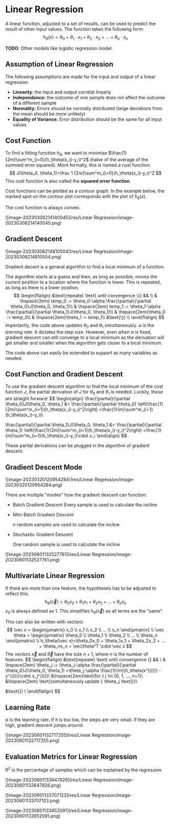 # Linear Regression

A linear function, adjusted to a set of results, can be used to predict the result of other input values. The function takes the following form:
$$
h_\theta(x)=\theta_0+\theta_1\cdot x_1+\theta_2\cdot x_2+...+\theta_n \cdot x_n
$$

**TODO**: Other models like logistic regression model.

## Assumption of Linear Regression

The following assumptions are made for the input and output of a linear regression:

* **Linearity**: the input and output correlat linearly
* **Independence:** the outcome of one sample does not affect the outcome of a different sample
* **Normality:** Errors should be normally distributed (large deviations from the mean should be more unlikely)
* **Equality of Variance:** Error distribution should be the same for all input values

## Cost Function

To find a fitting function $h_\theta$, we want to minimise $\frac{1}{2m}\sum^m_{i=0}(h_\theta(x_i)-y_i)^2$ (halve of the average of the summed error squared). More formally, this is named a cost function:
$$
J(\theta_0, \theta_1)=\frac 1 {2m}\sum^m_{i=0}(h_\theta(x_i)-y_i)^2
$$
This cost function is also called the **squared error function**.

Cost functions can be plotted as a contour graph. In the example below, the marked spot on the contour plot corresponds with the plot of $h_\theta(x)$.

The cost function is always convex.

![image-20230308214140045](res/Linear Regression/image-20230308214140045.png)

## Gradient Descent

![image-20230308214810504](res/Linear Regression/image-20230308214810504.png)

Gradient decent is a general algorithm to find a local minimum of a function. 

The algorithm starts at a guess and then, as long as possible, moves the current position to a location where the function is lower. This is repeated, as long as there is a lower position.
$$
\begin{flalign}
&\text{repeate} \text{ until convergence \{} &&  \\
& \hspace{2em} temp_0 := \theta_0-\alpha \frac{\partial}{\partial \theta_0}J(\theta_0, \theta_1)\\
& \hspace{2em} temp_1 := \theta_1-\alpha \frac{\partial}{\partial \theta_1}J(\theta_0, \theta_1)\\
& \hspace{2em}\theta_0 := temp_0\\
& \hspace{2em}\theta_1 := temp_1\\
&\text{\}} \\
\end{flalign}
$$
Importantly, the code above updates $\theta_0$ and $\theta_1$ simultaneously. $\alpha$ is the *learning rate*. It dictates the step size. However, even when $\alpha$ is fixed, gradient descent can still converge to a local minimum as the derivation will get smaller and smaller when the algorithm gets closer to a local minimum.

The code above can easily be extended to support as many variables as needed.

## Cost Function and Gradient Descent

To use the gradient descent algorithm to find the local minimum of the cost function $J$, the partial derivation of $J$ for $\theta_0$ and $\theta_1$ is needed. Luckily, these are straight forward:
$$
\begin{align}
\frac{\partial}{\partial \theta_0}J(\theta_0, \theta_1
&= \frac{\partial}{\partial \theta_0} \left(\frac{1}{2m}\sum^m_{i=1}(h_\theta(x_i)-y_i)^2\right)
=\frac{1}{m}\sum^m_{i=1}(h_\theta(x_i)-y_i)\\

\frac{\partial}{\partial \theta_1}J(\theta_0, \theta_1
&= \frac{\partial}{\partial \theta_1} \left(\frac{1}{2m}\sum^m_{i=1}(h_\theta(x_i)-y_i)^2\right)
=\frac{1}{m}\sum^m_{i=1}(h_\theta(x_i)-y_i)\cdot x_i
\end{align}
$$

These partial derivations can be plugged in the algorithm of gradient descent.

## Gradient Descent Mode

![image-20230320120954284](res/Linear Regression/image-20230320120954284.png)

There are multiple "modes" how the gradient descent can function:

* Batch Gradient Descent
  Every sample is used to calculate the incline

* Mini-Batch Gradient Descent

  $n$ random samples are used to calculate the incline

* Stochastic Gradient Descent

  One random sample is used to calculate the incline

![image-20230601132527761](res/Linear Regression/image-20230601132527761.png)

## Multivariate Linear Regression

If there are more than one feature, the hypotheses has to be adjusted to reflect this:
$$
h_\theta(\vec x)=\theta_0x_0 + \theta_1x_1 + \theta_2x_2 + ... + \theta_nx_n
$$
$x_0$ is always defined as $1$. This simplifies $h_\theta(\vec x)$ as all terms are the "same".

This can also be written with vectors:
$$
\vec x = \begin{pmatrix}
x_0 \\ x_1 \\ x_2 \\ ... \\ x_n
\end{pmatrix}
\\
\vec \theta = \begin{pmatrix}
\theta_0 \\ \theta_1 \\ \theta_2 \\ ... \\ \theta_n
\end{pmatrix}
\\
h_\theta(\vec x)=\theta_0x_0 + \theta_1x_1 + \theta_2x_2 + ... + \theta_nx_n 
= \vec\theta^T \cdot \vec x
$$
The vectors $\vec x$ and $\vec \theta$ have the size $n+1$, where $n$ is the number of features.
$$
\begin{flalign}
&\text{repeate} \text{ until convergence \{} &&  \\
& \hspace{2em} \theta_j := \theta_j-\alpha \frac{\partial}{\partial \theta_0}J(\theta_0, \theta_1)
=\theta_j-\alpha \frac{1}{m}(h_\theta(x^{(i)}) - y^{(i)})\cdot x_j^{(i)}\\
&\hspace{2em}\text{for } j \in \{0, 1, ..., n+1\}\\
&\hspace{2em} \text{(simultaneously update } \theta_j \text{)}\\

&\text{\}} \\
\end{flalign}
$$

## Learning Rate

$\alpha$ is the learning rate. If it is too low, the steps are very small. If they are high, gradient descent jumps around.

![image-20230601132717255](res/Linear Regression/image-20230601132717255.png)

## Evaluation Metrics for Linear Regression

$R^2$ is the percentage of samples which can be explained by the regression.

![image-20230601133647826](res/Linear Regression/image-20230601133647826.png)

![image-20230601133707123](res/Linear Regression/image-20230601133707123.png)

![image-20230601133852091](res/Linear Regression/image-20230601133852091.png)

